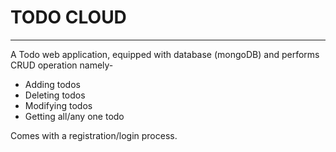 # TODO CLOUD
***
A Todo web application, equipped with database (mongoDB) and performs CRUD operation namely-
- Adding todos 
- Deleting todos
- Modifying todos
- Getting all/any one todo

Comes with a registration/login process.